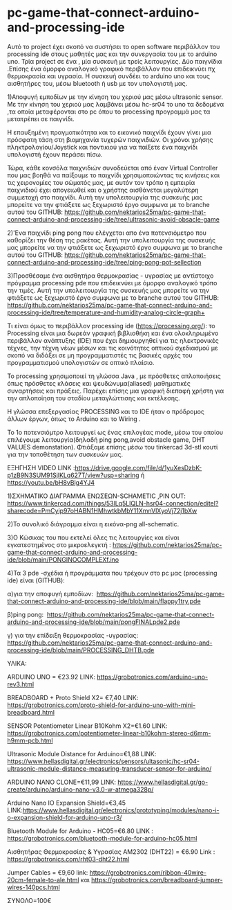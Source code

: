 # pc-game-that-connect-arduino-and-processing-ide
Αυτό το project έχει σκοπό να συστήσει το open software περιβάλλον του processing ide στους μαθητές μας και την συνεργασία του με το arduino uno.
Τρία project σε ένα , μία συσκευή με τρείς λειτουργίες.
Δύο παιγνίδια .Επίσης ένα όμορφο αναλογικό γραφικό περιβάλλον που επιδεικνύει πχ θερμοκρασία και υγρασία.
Η συσκευή  συνδέει το arduino uno και τους αισθητήρες του, μέσω bluetooth ή usb με τον υπολογιστή μας.

1)Αποφυγή εμποδίων  με την κίνηση του χεριού μας μέσω ultrasonic sensor.
Με την κίνηση του χεριού μας λαμβάνει μέσω hc-sr04 το uno τα δεδομένα ,τα οποία μεταφέρονται στο pc 
όπου το processing προγραμμά μας τα μετατρέπει σε παιγνίδι. 

Η επαυξημένη πραγματικότητα και το εικονικό παιχνίδι έχουν γίνει μια πρόσφατη τάση στη βιομηχανία τυχερών παιχνιδιών. 
Οι χρόνοι χρήσης πληκτρολογίου/Joystick και ποντικιού για να παίξετε ένα παιχνίδι υπολογιστή έχουν περάσει πίσω. 

Τώρα, κάθε κονσόλα παιχνιδιών συνοδεύεται από έναν Virtual Controller που μας βοηθά να παίξουμε το παιχνίδι 
χρησιμοποιώντας τις κινήσεις και τις χειρονομίες του σώματός μας, με αυτόν τον τρόπο η εμπειρία παιχνιδιού έχει απογειωθεί
και ο χρήστης αισθάνεται μεγαλύτερη συμμετοχή στο παιχνίδι.
Αυτή την υπολειτουργία της συσκευής μας μπορείτε να την φτιάξετε ως ξεχωριστό έργο συμφωνα με το branche αυτού του GITHUB: https://github.com/nektarios25ma/pc-game-that-connect-arduino-and-processing-ide/tree/ultrasonic-avoid-obsacle-game

2)'Ενα παιχνίδι ping pong που ελέγχεται απο ένα ποτενσιόμετρο που καθορίζει την θέση της ρακέτας.
Αυτή την υπολειτουργία της συσκευής μας μπορείτε να την φτιάξετε ως ξεχωριστό έργο συμφωνα με το branche αυτού του GITHUB: https://github.com/nektarios25ma/pc-game-that-connect-arduino-and-processing-ide/tree/ping-pong-pot-sellection

3)Προσθέσαμε ένα αισθητήρα θερμοκρασίας - υγρασίας με αντίστοιχο πρόγραμμα processing pde που επιδεικνύει με όμορφο αναλογικό τρόπο την τιμές.
Αυτή την υπολειτουργία της συσκευής μας μπορείτε να την φτιάξετε ως ξεχωριστό έργο συμφωνα με το branche αυτού του GITHUB: https://github.com/nektarios25ma/pc-game-that-connect-arduino-and-processing-ide/tree/temperature-and-humidity-analog-circle-graph+

Τι είναι όμως το περιβάλλον processing ide (https://processing.org/):
το Processing είναι μια δωρεάν γραφική βιβλιοθήκη και ένα ολοκληρωμένο περιβάλλον ανάπτυξης (IDE) που έχει δημιουργηθεί για τις ηλεκτρονικές τέχνες,
την τέχνη νέων μέσων και τις κοινότητες οπτικού σχεδιασμού με σκοπό να διδάξει σε μη προγραμματιστές τις βασικές αρχές του προγραμματισμού υπολογιστών σε οπτικό πλαίσιο.

To processing χρησιμοποιεί τη γλώσσα Java , με πρόσθετες απλοποιήσεις όπως πρόσθετες κλάσεις και ψευδώνυμα(aliased) μαθηματικές συναρτήσεις και πράξεις. 
Παρέχει επίσης μια γραφική διεπαφή χρήστη για την απλοποίηση του σταδίου μεταγλώττισης και εκτέλεσης.

Η γλώσσα επεξεργασίας PROCESSING και το IDE ήταν ο πρόδρομος άλλων έργων, όπως το Arduino και το Wiring .

Το 1ο ποτενσιόμτρο λειτουργεί ως ένας επιλογέας mode, μέσω του οποίου επιλέγουμε λειτουργία(δηλαδή ping pong,avoid obstacle game, DHT VALUES demonstation).
Φτιάξαμε επίσης μέσω του tinkercad 3d-stl κουτί για την τοποθέτηση των συσκευών μας.

ΕΞΗΓΗΣΗ
VIDEO LINK :https://drive.google.com/file/d/1yuXesDzbK-p1zB9N3SUM91SjlKLq627T/view?usp=sharing ή
https://youtu.be/bH8vBlg4YJ4


1)ΣΧΗΜΑΤΙΚΟ ΔΙΑΓΡΑΜΜΑ ΕΝΩΣΕΩΝ-SCHAMETIC ,PIN OUT:
https://www.tinkercad.com/things/53lLq5LIQLN-hsr04-connection/editel?sharecode=PmCyip97oHABN1HMhwtkbMbY11XmnVlXyoVj72j1bXw

2)Το συνολικό διάγραμμα είναι η εικόνα-png all-schematic.

3)Ο Κώσικας του που εκτελεί όλες τις λειτουργίες και είναι εγκατεστημένος στο μικροελεγκτή : https://github.com/nektarios25ma/pc-game-that-connect-arduino-and-processing-ide/blob/main/PONGINOCOMPLEXf.ino

4)Τα 3 pde -σχέδια ή προγράμματα που τρέχουν στο pc μας (processing ide) είναι (GITHUB):

α)για την αποφυγή εμποδίων:  https://github.com/nektarios25ma/pc-game-that-connect-arduino-and-processing-ide/blob/main/flappy1try.pde

β)ping pong:  https://github.com/nektarios25ma/pc-game-that-connect-arduino-and-processing-ide/blob/main/pongFINALpde2.pde

γ) για την επίδειξη θερμοκρασίας -υγρασίας:  https://github.com/nektarios25ma/pc-game-that-connect-arduino-and-processing-ide/blob/main/PROCESSING_DHTB.pde

ΥΛΙΚΑ:

ARDUINO UNO  = €23.92
LINK: https://grobotronics.com/arduino-uno-rev3.html


BREADBOARD + Proto Shield X2= €7,40
LINK: https://grobotronics.com/proto-shield-for-arduino-uno-with-mini-breadboard.html

SENSOR Potentiometer Linear B10Kohm Χ2=€1.60
LINK: https://grobotronics.com/potentiometer-linear-b10kohm-stereo-d6mm-h9mm-pcb.html


Ultrasonic Module Distance for Arduino=€1,88
LINK: https://www.hellasdigital.gr/electronics/sensors/ultasonic/hc-sr04-ultrasonic-module-distance-measuring-transducer-sensor-for-arduino/

ARDUINO NANO  CLONE=€11,99
LINK: https://www.hellasdigital.gr/go-create/arduino/arduino-nano-v3.0-w-atmega328p/

Arduino Nano IO Expansion Shield=€3,45
LINK:https://www.hellasdigital.gr/electronics/prototyping/modules/nano-i-o-expansion-shield-for-arduino-uno-r3/

Bluetooth Module for Arduino - HC05=€6.80
LINK : https://grobotronics.com/bluetooth-module-for-arduino-hc05.html

Αισθητήρας Θερμοκρασίας & Υγρασίας AM2302 (DHT22) = €6.90
Link : https://grobotronics.com/rht03-dht22.html

Jumper Cables = €9,60
link: https://grobotronics.com/ribbon-40wire-20cm-female-to-ale.html
και https://grobotronics.com/breadboard-jumper-wires-140pcs.html

ΣΥΝΟΛΟ=100€

